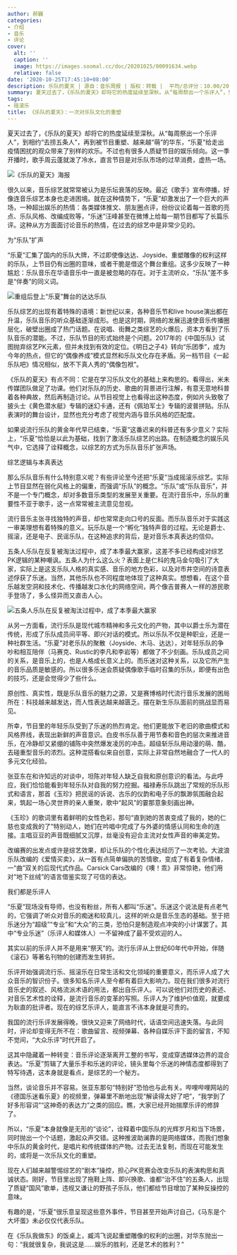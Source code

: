 ```yaml
---
author: 郝巍
categories:
- 介绍
- 音乐
- 评论
cover:
  alt: ''
  caption: ''
  image: https://images.soomal.cc/doc/20201025/00091634.webp
  relative: false
date: '2020-10-25T17:45:10+08:00'
description: 乐队的夏天 | 源自：音乐周报 | 版权：转载 |  平均/总评分：10.00/20
summary: 夏天过去了，《乐队的夏天》却将它的热度延续至深秋。从“每周祭出一个乐评人”，到相约“去捞五条人”，再到被节目重塑、越来越“萌”的华东，“乐夏”给走出疫情困扰的观众带来了别样的欢乐。不过也有很多人质疑节目的娱乐倾向……
tags:
- 摇滚乐
title: 《乐队的夏天》：一次对乐队文化的重塑
---
```


夏天过去了，《乐队的夏天》却将它的热度延续至深秋。从“每周祭出一个乐评人”，到相约“去捞五条人”，再到被节目重塑、越来越“萌”的华东，“乐夏”给走出疫情困扰的观众带来了别样的欢乐。不过也有很多人质疑节目的娱乐倾向。这一季开播时，歌手周云蓬就泼了冷水，直言节目是对乐队市场的过早消费，虚热一场。

![《乐队的夏天》海报](https://images.soomal.cc/doc/20201025/00091633.webp)





很久以来，音乐综艺就常常被认为是乐坛衰落的反映。最近《歌手》宣布停播，好像连音乐综艺本身也走进困境。就在这种情势下，“乐夏”却激发出了一个巨大的声场，一种超出娱乐的热情：各类媒体推文、朋友圈点评，纷纷议论着每一首歌的亮点、乐队风格、改编成败等，“乐迷”汪峰甚至在微博上给每一期节目都写了长篇乐评。这种从方方面面讨论音乐的热情，在过去的综艺中是非常少见的。

为“乐队”扩声

“乐夏”汇集了国内的乐队大牌，不过即使像达达、Joyside、重塑雕像的权利这样的乐队，上节目仍有出圈的意味，或者干脆是借这个舞台重组。这多少反映了一种尴尬：乐队音乐在华语音乐中一直是被忽略的存在。对于主流听众，“乐队”差不多是“伴奏”的同义词。

![重组后登上“乐夏”舞台的达达乐队](https://images.soomal.cc/doc/20201025/00091631.webp)





乐队综艺的出现有着特殊的语境：新世纪以来，各种音乐节和live house演出都在升温，乐队音乐的听众基础逐渐成形。也是这时期，网络的发展迅速使音乐传播圈层化，破壁出圈成了热门话题。在说唱、街舞之类综艺的火爆后，资本方看到了乐队音乐的潜能。不过，乐队节目的形式始终是个问题。2017年的《中国乐队》试图抛弃综艺PK元素，但并未找到有效的定位。《明日之子4》转向“乐团季”，成为今年的热点，但它的“偶像养成”模式显然和乐队文化存在矛盾。另一档节目《一起乐队吧》情况相似，放不下真人秀的“偶像包袱”。

《乐队的夏天》有点不同：它是在学习乐队文化的基础上来构思的。看得出，米未传媒团队做足了功课。他们对乐队的历史、歌曲的背景进行注解，有意无意地科普着各种典故，然后再制造讨论。从节目视觉上也看得出这种态度，例如片头致敬了披头士《黄色潜水艇》专辑的迷幻卡通，还有《佩珀军士》专辑的波普拼贴。乐队表演时的舞台设计，显然也充分考虑了视觉内涵与音乐风格的匹配度。

如果说流行乐队的黄金年代早已结束，“乐夏”这番迟来的科普还有多少意义？实际上，“乐夏”恰恰是以此为基础，找到了激活乐队综艺的出路。在制造概念的娱乐风气中，它选择了诠释概念，以综艺的方式为乐队音乐扩张声场。

综艺逻辑与本真表达

那么乐队音乐有什么特别意义呢？有些评论至今还把“乐夏”当成摇滚乐综艺。实际上节目显然在弱化风格上的偏重，而强调“乐队”的概念。“乐队”或“乐队音乐”，并不是一个专门概念，却对多数音乐类型的发展至关重要。在流行音乐中，乐队的重要性不亚于歌手，这一点常常被主流意见忽视。

流行音乐主张寻找独特的声音，却也常常走向口号的反面。而乐队音乐对于实践这一审美理想有着特殊的意义。玩乐队是一个“孵化”独特声音的过程。无论是爵士、摇滚，还是电子、民谣乐队，在这种追求的背后，是对音乐本真表达的信仰。

五条人乐队在反复被淘汰过程中，成了本季最大赢家，这差不多已经构成对综艺PK逻辑的某种嘲讽。五条人为什么这么火？表面上是仁科的鬼马金句吸引了大家，实际上是这支乐队人格的真实感、音乐的地方色彩，以及对市井空间的诗意表述俘获了乐迷。当然，其他乐队也不同程度地体现了这种真实。想想看，在这个音乐越发空洞和技术化、传播越发口水化的网络空间，两个像吉普赛人一样的游民歌手登场了，多么怪异而又直击人心。

![五条人乐队在反复被淘汰过程中，成了本季最大赢家](https://images.soomal.cc/doc/20201025/00091632.webp)





从另一方面看，流行乐队是现代城市精神和多元文化的产物，其中以爵士乐为潜在传统，形成了乐队成员间平等、即兴对话的模式。所以乐队不仅是种职业，还是一种社群生活。“乐夏”对老乐队的聚散（Joyside、木马、达达），对年轻乐队的争吵和相互陪伴（马赛克、Rustic的李凡和李岩等）都做了不少刻画。乐队成员之间的关系，是音乐上的，也是人格成长意义上的。而乐迷对这种关系，以及它所产生的音乐品质是敏感的。所以很多乐迷会质疑偶像歌手临时召集的乐队，即便有出色的技巧，还是会觉得少了些什么。

原创性、真实性，既是乐队音乐的魅力之源，又是赛博格时代流行音乐发展的困局所在：科技越来越发达，而人性表达越来越匮乏。摆在新生乐队面前的挑战显而易见。

所幸，节目里的年轻乐队受到了乐迷的热烈肯定。他们更能放下老旧的歌曲模式和风格界线，表现出新鲜的声音意识。白皮书乐队善于用节奏和音色的层次来推进音乐，在冷静却又紧绷的铺陈中突然爆发凌厉的冲击。超级斩乐队用动漫的萌、酷，去碰重型音乐的浓烈。这种混搭看似来自创意，实际上非常自然地融合了一代人的多元文化经验。

张亚东在和许知远的对谈中，坦陈对年轻人缺乏自我和原创意识的看法。与此呼应，我们恰恰能看到年轻乐队对自我的努力挖掘。福禄寿乐队跳出了常规的乐队形式和语言，那首《玉珍》把民谣的诉说、古乐的仪韵和电子乐的飘渺氛围融合起来，筑起一场心灵世界的亲人重聚，歌中“起风”的霎那意象刻画出神。

《玉珍》的歌词里有着鲜明的女性色彩，那句“直到她的苦衷变成了我的，她的仁慈也变成我的了”特别动人，她们在吟唱中完成了与外婆的情感认同和生命的连接。主唱豆豆的声音既细腻又沉厚，丝毫没有迎合主流对女性声音的审美定势。

改编赛的出发点或许是综艺效果，却让乐队的个性化表达经历了一次考验。大波浪乐队改编的《爱情买卖》，从一首有点简单偏执的苦情歌，变成了有着复杂情绪，一“曲”双关的后现代式作品。Carsick Cars改编的《噢！乖》非常惊艳，他们用对“地下丝绒”的语言借鉴实现了可信的表达。

我们都是乐评人

“乐夏”现场没有导师，也没有粉丝，所有人都叫“乐迷”。乐迷这个说法是有点老气的，它强调了听众对音乐的痴迷和较真儿，这样的听众是音乐生态的基础。至于把乐迷分为“超级”“专业”和“大众”的三类，恐怕只是制造观点冲突的小计谋罢了。其中“专业乐迷”（乐评人和媒体人）一不留神成了最不受欢迎的人。

其实以前的乐评人并不是用来“祭天”的。流行乐评从上世纪60年代中开始，伴随《滚石》等著名刊物的创建而发生转折。

乐评开始强调流行乐、摇滚乐在日常生活和文化领域的重要意义，而乐评人成了大众音乐的智识份子。很多知名乐评人至今都有着巨大影响力。现在我们很多对流行音乐史的叙述、风格流派术语的用法，都出自乐评人。可以说他们对历史的表述、对音乐艺术性的诠释，是流行音乐的变革的写照。乐评人为了维护价值观，就要成为耿直的批评者。现在的综艺乐评人，能直言不讳本身就是可贵的。

我国的流行乐评发展得晚，很快又迎来了网络时代，话语空间迅速失落。与此同时，评论却变得无所不在：歌曲留言、视频弹幕、各种自媒乐评下面的留言，不知不觉间，“大众乐评”时代开启了。

这其中隐藏着一种转变：音乐评论逐渐离开工整的书写，变成穿透媒体边界的混合表达。“乐夏”剪辑了大量乐手和乐迷的评论，镜头里每个乐迷的神情态度都得到了特写待遇，这本身就是看点，是综艺的一个秘方。

当然，谈论音乐并不容易。张亚东那句“特别好”恐怕也与此有关。哔哩哔哩网站的《德国乐迷看乐夏》的视频里，弹幕里不断地出现“解读得太好了吧”，“我学到了好多形容词”“这神奇的表达力”之类的回应。瞧，大家已经开始揣摩乐评的修辞了。

所以，“乐夏”本身就像是无形的“谈论”，诠释着中国乐队的光辉岁月和当下场景，同时抛出一个个话题，激起众声交错。这种推波助澜靠的是网络媒体，而我们想象中乐队的黄金时代，是唱片和传统媒体的产物。过去无法复制，而现在可能发生的，或将是一次乐队文化的重塑。

现在人们越来越警惕综艺的“剧本”操控，担心PK竞赛会改变乐队的表演构思和真诚状态。刚好，节目里出现了拖鞋上阵、即兴换歌、谁都“治不住”的五条人，出现了质疑“国风”歌单，违规又谦让的野孩子乐队，他们都给节目增加了某种反操控的意味。

有趣的是，“乐夏”很乐意呈现这些意外事件，节目甚至开始声讨自己，《马东是个大坏蛋》未必仅仅代表乐队。

在《乐队我做东》的饭桌上，臧鸿飞说起重塑雕像的权利的出圈，对华东抛出一句：“我就很复杂，我说这是……娱乐的胜利，还是艺术的胜利？”